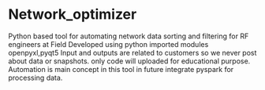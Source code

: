 # Network_optimizer
Python based tool for automating network data sorting and filtering for RF engineers at Field 
Developed using python imported modules openpyxl,pyqt5 
Input and outputs are related to customers so we never post about data or snapshots.
only code will uploaded for educational purpose.
Automation is main concept in this tool in future integrate pyspark for processing data.
